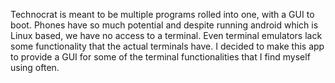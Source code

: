 Technocrat is meant to be multiple programs rolled into one, with a GUI to boot. Phones have so much potential and despite running android which is Linux based, we have no access to a terminal. Even terminal emulators lack some functionality that the actual terminals have. I decided to make this app to provide a GUI for some of the terminal functionalities that I find myself using often.
